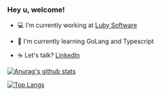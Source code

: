 ### Hey u, welcome!

- :computer: I’m currently working at [Luby Software](https://github.com/lubysoftware)

- :pencil: I'm currently learning GoLang and Typescript

- :coffee: Let's talk? [LinkedIn](https://www.linkedin.com/in/brunoricardosecco/)

[![Anurag's github stats](https://github-readme-stats.vercel.app/api?username=brunoricardosecco&count_private=true&count_private=true&theme=tokyonight)](https://github.com/anuraghazra/github-readme-stats)

[![Top Langs](https://github-readme-stats.vercel.app/api/top-langs/?username=brunoricardosecco&layout=compact&theme=tokyonight)](https://github.com/anuraghazra/github-readme-stats)
